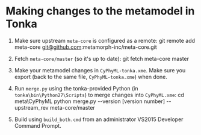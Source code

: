 Making changes to the metamodel in Tonka
========================================

 1. Make sure upstream `meta-core` is configured as a remote:
        git remote add meta-core git@github.com:metamorph-inc/meta-core.git

 2. Fetch `meta-core/master` (so it's up to date):
        git fetch meta-core master

 3. Make your metamodel changes in `CyPhyML-tonka.xme`.  Make sure you export (back to the same file, `CyPhyML-tonka.xme`) when done.

 4. Run `merge.py` using the tonka-provided Python (in `tonka\bin\Python27\Scripts`) to merge changes into `CyPhyML.xme`:
        cd meta\CyPhyML
        python merge.py --version [version number] --upstream_rev meta-core/master

 5. Build using `build_both.cmd` from an administrator VS2015 Developer Command Prompt.
